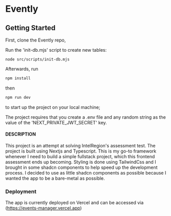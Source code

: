 # Evently

## Getting Started

First, clone the Evently repo,

Run the 'init-db.mjs' script to create new tables:

```node
node src/scripts/init-db.mjs
```

Afterwards, run

```bash
npm install

```

then

```bash
npm run dev
```

to start up the project on your local machine;

The project requires that you create a .env file and any random string as the value of the 'NEXT_PRIVATE_JWT_SECRET' key.

#### DESCRIPTION
This project is an attempt at solving IntelRegion's assessment test.
The project is built using Nextjs and Typescript. This is my go-to framework whenever I need to build a simple fullstack project, which this frontend assessment ends up becoming. Styling is done using TailwindCss and I brought in some shadcn components to help speed up the development process. I decided to use as little shadcn components as possible because I wanted the app to be a bare-metal as possible.

### Deployment

The app is currently deployed on Vercel and can be accessed via (https://events-manager.vercel.app)


